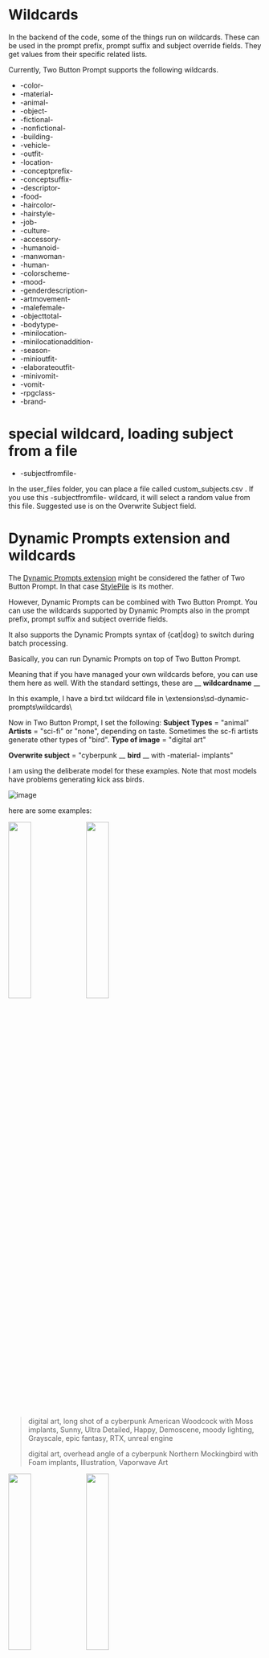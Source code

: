# Wildcards
In the backend of the code, some of the things run on wildcards. These can be used in the prompt prefix, prompt suffix and subject override fields. They get values from their specific related lists.

Currently, Two Button Prompt supports the following wildcards.

- -color-
- -material-
- -animal-
- -object-
- -fictional-
- -nonfictional-
- -building-
- -vehicle-
- -outfit-
- -location-
- -conceptprefix-
- -conceptsuffix-
- -descriptor-
- -food-
- -haircolor-
- -hairstyle-
- -job-
- -culture-
- -accessory-
- -humanoid-
- -manwoman-
- -human-
- -colorscheme-
- -mood-
- -genderdescription-
- -artmovement-
- -malefemale-
- -objecttotal-
- -bodytype-
- -minilocation-
- -minilocationaddition-
- -season-
- -minioutfit-
- -elaborateoutfit-
- -minivomit-
- -vomit-
- -rpgclass-
- -brand-

# special wildcard, loading subject from a file
- -subjectfromfile-

In the user_files folder, you can place a file called custom_subjects.csv . If you use this -subjectfromfile- wildcard, it will select a random value from this file. Suggested use is on the Overwrite Subject field.

# Dynamic Prompts extension and wildcards
The [Dynamic Prompts extension](https://github.com/adieyal/sd-dynamic-prompts) might be considered the father of Two Button Prompt. In that case [StylePile](https://github.com/some9000/StylePile) is its mother.

However, Dynamic Prompts can be combined with Two Button Prompt. You can use the wildcards supported by Dynamic Prompts also in the prompt prefix, prompt suffix and subject override fields.

It also supports the Dynamic Prompts syntax of {cat|dog} to switch during batch processing.

Basically, you can run Dynamic Prompts on top of Two Button Prompt.

Meaning that if you have managed your own wildcards before, you can use them here as well. With the standard settings, these are __ __wildcardname__ __

In this example, I have a bird.txt wildcard file in \extensions\sd-dynamic-prompts\wildcards\

Now in Two Button Prompt, I set the following:
__Subject Types__ = "animal"
__Artists__ = "sci-fi" or "none", depending on taste. Sometimes the sc-fi artists generate other types of "bird".
__Type of image__ = "digital art"

__Overwrite subject__ = "cyberpunk __ __bird__ __ with -material- implants"

I am using the deliberate model for these examples. Note that most models have problems generating kick ass birds.

![image](https://github.com/AIrjen/OneButtonPrompt/assets/130234949/baec47db-d00c-4b14-8422-6544dd1e64c5)

here are some examples:

<img src="https://github.com/AIrjen/OneButtonPrompt/assets/130234949/de676c71-7c5f-4081-bf61-5939190fa86c.png" width="30%" height="30%">
<img src="https://github.com/AIrjen/OneButtonPrompt/assets/130234949/d3702d14-fa9c-4976-820f-25c62e360b69.png" width="30%" height="30%">


> digital art, long shot of a cyberpunk American Woodcock with Moss implants, Sunny, Ultra Detailed, Happy, Demoscene, moody lighting, Grayscale, epic fantasy, RTX, unreal engine
>
> digital art, overhead angle of a cyberpunk Northern Mockingbird with Foam implants, Illustration, Vaporwave Art

<img src="https://github.com/AIrjen/OneButtonPrompt/assets/130234949/d0ada6f6-d458-4450-a581-e22c80ad9fb7.png" width="30%" height="30%">
<img src="https://github.com/AIrjen/OneButtonPrompt/assets/130234949/381360b8-0f4f-4c00-b3dd-b658abb07399.png" width="30%" height="30%">

> digital art, long shot of a cyberpunk European Starling with Bone implants, Stormy weather, F/14, hyperdetailed, ultra high res
>
> (art by Kelly Freas:0.8), digital art, 3/4 view of a cyberpunk Winter Wren with Rubber implants, Snowy, Neogothic Art, Nostalgic lighting, Depth of field 100mm, dark white color grading

# Dynamic Prompts extension and basic usage

Examples of using the {cat|dog} basic usage syntax working with Two Button Prompt.

In Two Button Prompt, I set the following:
__Subject Types__ = "animal"
__Artists__ = "sculpture"
__Overwrite type of image__ = "sculpture"

__Overwrite subject__ = "{cat|dog}"

Now run with multiple batches, to see it switch between cat and dog.

![image](https://github.com/AIrjen/OneButtonPrompt/assets/130234949/99a3ec3c-25f3-45f7-9ebf-acda00c95753)

Here are some example outputs:

<img src="https://github.com/AIrjen/OneButtonPrompt/assets/130234949/e6124544-bd70-4b51-b880-e66884512922.png" width="30%" height="30%">
<img src="https://github.com/AIrjen/OneButtonPrompt/assets/130234949/e655c905-053c-4a73-931c-446bd3122836.png" width="30%" height="30%">

> sculpture of a Classic cat, Hopeless, Digital Art, waning light, [art by Barbara Hepworth|(art by Georg Jensen:1.2)|art by Lee Bontecou]
> 
> (art by Sebastian Errazuriz:1.0), (art by Barbara Hepworth:0.9), sculpture of a Epic Regal dog, Foggy, Ultrarealistic, Geometric Abstract Art, rim light, Fish-eye Lens, Muted Colors
